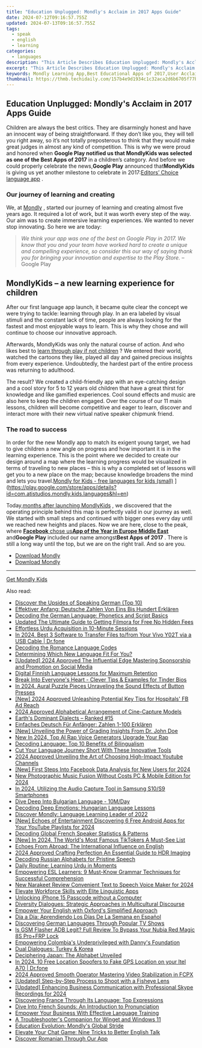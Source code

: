 ```yaml
---
title: "Education Unplugged: Mondly's Acclaim in 2017 Apps Guide"
date: 2024-07-12T09:16:57.755Z
updated: 2024-07-13T09:16:57.755Z
tags:
  - speak
  - english
  - learning
categories:
  - languages
description: "This Article Describes Education Unplugged: Mondly's Acclaim in 2017 Apps Guide"
excerpt: "This Article Describes Education Unplugged: Mondly's Acclaim in 2017 Apps Guide"
keywords: Mondly Learning App,Best Educational Apps of 2017,User Acclaimed Education Technology,2017 Educational App Guide,EdTech Recognition,Unplugged Learning Apps,Acclaimed Language Education Apps
thumbnail: https://thmb.techidaily.com/157b4e9d1934c1c32aca2d6b6705f77b73d99232e75edfde8c6b1f3606739a33.jpg
---
```


## Education Unplugged: Mondly's Acclaim in 2017 Apps Guide

 Children are always the best critics. They are disarmingly honest and have an innocent way of being straightforward. If they don’t like you, they will tell you right away, so it’s not totally preposterous to think that they would make great judges in almost any kind of competition. This is why we were proud and honored when **Google Play notified us that MondlyKids was selected as one of the Best Apps of 2017** in a children’s category. And before we could properly celebrate the news,**Google Play** announced that**MondlyKids** is giving us yet another milestone to celebrate in 2017:[Editors’ Choice language app](https://shop.mondly.com/affiliate.php?ACCOUNT=ATISTUDI&AFFILIATE=108875&PATH=https://www.mondly.com?AFFILIATE=108875) .

### Our journey of learning and creating

 We, at [Mondly](https://adjt.mondly.com/5ixfg4k?campaign=blog-post-id-942&fallback=https%3A%2F%2Fapp.mondly.com%3Futm%5Fmedium%3Dblog%5Fblog-post-id-942%26utm%5Fsource%3Dblog-post-id-942&redirect%5Fmacos=https%3A%2F%2Fapp.mondly.com%3Futm%5Fmedium%3Dblog%5Fblog-post-id-942%26utm%5Fsource%3Dblog-post-id-942&redirect%5Fandroid=https%3A%2F%2Fplay.google.com%2Fstore%2Fapps%2Fdetails%3Fid%3Dcom.atistudios.mondly.languages%3Futm%5Fmedium%3Dblog%5Fblog-post-id-942%26utm%5Fsource%3Dblog-post-id-942&redirect%5Fios=https%3A%2F%2Fapps.apple.com%2Fapp%2Fapple-store%2Fid987873536%3Fpt%3D78954800%26ct%3Dblog-post-id-942%26mt%3D8) , started our journey of learning and creating almost five years ago. It required a lot of work, but it was worth every step of the way. Our aim was to create immersive learning experiences. We wanted to never stop innovating. So here we are today:

> _We think your app was one of the best on Google Play in 2017\. We know that you and your team have worked hard to create a unique and compelling experience, so consider this our way of saying thank you for bringing your innovation and expertise to the Play Store._  – Google Play

## MondlyKids – a new learning experience for children

 After our first language app launch, it became quite clear the concept we were trying to tackle: learning through play. In an era labeled by visual stimuli and the constant lack of time, people are always looking for the fastest and most enjoyable ways to learn. This is why they chose and will continue to choose our innovative approach.

 Afterwards, MondlyKids was only the natural course of action. And who likes best to [learn through play if not children](https://shop.mondly.com/affiliate.php?ACCOUNT=ATISTUDI&AFFILIATE=108875&PATH=https://www.mondly.com?AFFILIATE=108875) ? We entered their world, watched the cartoons they like, played all day and gained precious insights from every experience. Undoubtedly, the hardest part of the entire process was returning to adulthood.

 The result? We created a child-friendly app with an eye-catching design and a cool story for 5 to 12 years old children that have a great thirst for knowledge and like gamified experiences. Cool sound effects and music are also here to keep the children engaged. Over the course of our 11 main lessons, children will become competitive and eager to learn, discover and interact more with their new virtual native speaker chipmunk friend.

### The road to success

 In order for the new Mondly app to match its exigent young target, we had to give children a new angle on progress and how important it is in the learning experience. This is the point where we decided to create our design around a map where the learning progress would be visualized in terms of traveling to new places – this is why a completed set of lessons will get you to a new place on the map; because knowledge broadens the mind and lets you travel.[Mondly for Kids - free languages for kids (small)](https://edge.mondly.com/blog/wp-content/uploads/2017/12/Mondly-for-Kids-free-languages-for-kids-small-1024x921.png "Google Play Selects Mondly’s Kids App As One Of The Best Apps Of 2017 2") ](https://play.google.com/store/apps/details?id=com.atistudios.mondly.kids.languages&hl=en)

 Today,[months after launching MondlyKids](https://shop.mondly.com/affiliate.php?ACCOUNT=ATISTUDI&AFFILIATE=108875&PATH=https://www.mondly.com?AFFILIATE=108875) , we discovered that the operating principle behind this map is perfectly valid in our journey as well. We started with small steps and continued with bigger ones every day until we reached new heights and places. Now we are here, close to the peak, where [**Facebook** chose us**App of the Year in Europe Middle East**](https://shop.mondly.com/affiliate.php?ACCOUNT=ATISTUDI&AFFILIATE=108875&PATH=https://www.mondly.com?AFFILIATE=108875) and**Google Play** included our name amongst**Best Apps of 2017** . There is still a long way until the top, but we are on the right trail. And so are you.

* [Download Mondly](https://www.facebook.com/sharer/sharer.php?u=https%3A%2F%2Fwww.mondly.com%2Fblog%2Fgoogle-play-selects-mondlys-kids-app-one-best-apps-2017%2F&t=Google+Play+selects+Mondly%E2%80%99s+Kids+App+as+one+of+the+Best+Apps+of+2017 "Share on Facebook")
* [Download Mondly](https://shop.mondly.com/affiliate.php?ACCOUNT=ATISTUDI&AFFILIATE=108875&PATH=https://www.mondly.com?AFFILIATE=108875)

---

[Get Mondly Kids](https://play.google.com/store/apps/details?id=com.atistudios.mondly.kids.languages&hl=en "Get Mondly Kids")

<ins class="adsbygoogle"
     style="display:block"
     data-ad-format="autorelaxed"
     data-ad-client="ca-pub-7571918770474297"
     data-ad-slot="1223367746"></ins>



<ins class="adsbygoogle"
     style="display:block"
     data-ad-client="ca-pub-7571918770474297"
     data-ad-slot="8358498916"
     data-ad-format="auto"
     data-full-width-responsive="true"></ins>

<span class="atpl-alsoreadstyle">Also read:</span>
<div><ul>
<li><a href="https://mondly-stories.techidaily.com/discover-the-upsides-of-speaking-german-top-10/"><u>Discover the Upsides of Speaking German (Top 10)</u></a></li>
<li><a href="https://mondly-stories.techidaily.com/effektiver-anfang-deutsche-zahlen-von-eins-bis-hundert-erklaren/"><u>Effektiver Anfang: Deutsche Zahlen Von Eins Bis Hundert Erklären</u></a></li>
<li><a href="https://mondly-stories.techidaily.com/decoding-the-german-language-phonetics-and-script-basics/"><u>Decoding the German Language: Phonetics and Script Basics</u></a></li>
<li><a href="https://video-creation-software.techidaily.com/updated-the-ultimate-guide-to-getting-filmora-for-free-no-hidden-fees/"><u>Updated The Ultimate Guide to Getting Filmora for Free No Hidden Fees</u></a></li>
<li><a href="https://mondly-stories.techidaily.com/effortless-urdu-acquisition-in-10-minute-sessions/"><u>Effortless Urdu Acquisition in 10-Minute Sessions</u></a></li>
<li><a href="https://android-transfer.techidaily.com/in-2024-best-3-software-to-transfer-files-tofrom-your-vivo-y02t-via-a-usb-cable-drfone-by-drfone-transfer-from-android-transfer-from-android/"><u>In 2024, Best 3 Software to Transfer Files to/from Your Vivo Y02T via a USB Cable | Dr.fone</u></a></li>
<li><a href="https://mondly-stories.techidaily.com/decoding-the-romance-language-codes/"><u>Decoding the Romance Language Codes</u></a></li>
<li><a href="https://mondly-stories.techidaily.com/determining-which-new-language-fit-for-you/"><u>Determining Which New Language Fit For You?</u></a></li>
<li><a href="https://instagram-videos.techidaily.com/updated-2024-approved-the-influential-edge-mastering-sponsorship-and-promotion-on-social-media/"><u>[Updated] 2024 Approved  The Influential Edge  Mastering Sponsorship and Promotion on Social Media</u></a></li>
<li><a href="https://mondly-stories.techidaily.com/digital-finnish-language-lessons-for-maximum-retention/"><u>Digital Finnish Language Lessons for Maximum Retention</u></a></li>
<li><a href="https://extra-hints.techidaily.com/break-into-everyones-heart-clever-tips-and-examples-for-tinder-bios/"><u>Break Into Everyone's Heart - Clever Tips & Examples for Tinder Bios</u></a></li>
<li><a href="https://sound-tweaking.techidaily.com/in-2024-aural-puzzle-pieces-unraveling-the-sound-effects-of-button-presses/"><u>In 2024, Aural Puzzle Pieces Unraveling the Sound Effects of Button Presses</u></a></li>
<li><a href="https://article-posts.techidaily.com/new-2024-approved-unleashing-potential-key-tips-for-hospitals-fb-ad-reach/"><u>[New] 2024 Approved  Unleashing Potential  Key Tips for Hospitals' FB Ad Reach</u></a></li>
<li><a href="https://extra-hints.techidaily.com/2024-approved-alphabetical-arrangement-of-cine-capture-models/"><u>2024 Approved  Alphabetical Arrangement of Cine-Capture Models</u></a></li>
<li><a href="https://mondly-stories.techidaily.com/earths-dominant-dialects-ranked-15/"><u>Earth's Dominant Dialects – Ranked #15</u></a></li>
<li><a href="https://mondly-stories.techidaily.com/einfaches-deutsch-fur-anfanger-zahlen-1-100-erklaren/"><u>Einfaches Deutsch Für Anfänger: Zahlen 1-100 Erklären</u></a></li>
<li><a href="https://some-guidance.techidaily.com/new-unveiling-the-power-of-grading-insights-from-dr-john-doe/"><u>[New] Unveiling the Power of Grading  Insights From Dr. John Doe</u></a></li>
<li><a href="https://ai-voice.techidaily.com/new-in-2024-top-ai-rap-voice-generators-upgrade-your-rap/"><u>New In 2024, Top AI Rap Voice Generators Upgrade Your Rap</u></a></li>
<li><a href="https://mondly-stories.techidaily.com/decoding-language-top-10-benefits-of-bilingualism/"><u>Decoding Language: Top 10 Benefits of Bilingualism</u></a></li>
<li><a href="https://mondly-stories.techidaily.com/cut-your-language-journey-short-with-these-innovative-tools/"><u>Cut Your Language Journey Short With These Innovative Tools</u></a></li>
<li><a href="https://youtube-stream.techidaily.com/2024-approved-unveiling-the-art-of-choosing-high-impact-youtube-channels/"><u>2024 Approved  Unveiling the Art of Choosing High-Impact Youtube Channels</u></a></li>
<li><a href="https://facebook-video-content.techidaily.com/new-first-steps-into-facebook-data-analysis-for-new-users-for-2024/"><u>[New] First Steps Into Facebook Data Analysis for New Users for 2024</u></a></li>
<li><a href="https://audio-editing.techidaily.com/new-photographic-music-fusion-without-costs-pc-and-mobile-edition-for-2024/"><u>New Photographic Music Fusion Without Costs PC & Mobile Edition for 2024</u></a></li>
<li><a href="https://audio-shaping.techidaily.com/in-2024-utilizing-the-audio-capture-tool-in-samsung-s10s9-smartphones/"><u>In 2024, Utilizing the Audio Capture Tool in Samsung S10/S9 Smartphones</u></a></li>
<li><a href="https://mondly-stories.techidaily.com/dive-deep-into-bulgarian-language-10mday/"><u>Dive Deep Into Bulgarian Language - 10M/Day</u></a></li>
<li><a href="https://mondly-stories.techidaily.com/decoding-deep-emotions-hungarian-language-lessons/"><u>Decoding Deep Emotions: Hungarian Language Lessons</u></a></li>
<li><a href="https://mondly-stories.techidaily.com/discover-mondly-language-learning-leader-of-2022/"><u>Discover Mondly: Language Learning Leader of 2022</u></a></li>
<li><a href="https://facebook-video-share.techidaily.com/new-echoes-of-entertainment-discovering-6-free-android-apps-for-your-youtube-playlists-for-2024/"><u>[New] Echoes of Entertainment  Discovering 6 Free Android Apps for Your YouTube Playlists for 2024</u></a></li>
<li><a href="https://mondly-stories.techidaily.com/decoding-global-french-speaker-statistics-and-patterns/"><u>Decoding Global French Speaker Statistics & Patterns</u></a></li>
<li><a href="https://tiktok-clips.techidaily.com/new-in-2024-the-worlds-most-famous-tiktokers-a-must-see-list/"><u>[New] In 2024, The World's Most Famous TikTokers  A Must-See List</u></a></li>
<li><a href="https://mondly-stories.techidaily.com/echoes-from-abroad-the-international-influence-on-english/"><u>Echoes From Abroad: The International Influence on English</u></a></li>
<li><a href="https://article-helps.techidaily.com/2024-approved-crafting-perfection-an-essential-guide-to-hdr-imaging/"><u>2024 Approved  Crafting Perfection  An Essential Guide to HDR Imaging</u></a></li>
<li><a href="https://mondly-stories.techidaily.com/decoding-russian-alphabets-for-pristine-speech/"><u>Decoding Russian Alphabets for Pristine Speech</u></a></li>
<li><a href="https://mondly-stories.techidaily.com/daily-routine-learning-urdu-in-moments/"><u>Daily Routine: Learning Urdu in Moments</u></a></li>
<li><a href="https://mondly-stories.techidaily.com/empowering-esl-learners-9-must-know-grammar-techniques-for-successful-comprehension/"><u>Empowering ESL Learners: 9 Must-Know Grammar Techniques for Successful Comprehension</u></a></li>
<li><a href="https://ai-topics.techidaily.com/new-narakeet-review-convenient-text-to-speech-voice-maker-for-2024/"><u>New Narakeet Review Convenient Text to Speech Voice Maker for 2024</u></a></li>
<li><a href="https://mondly-stories.techidaily.com/elevate-workforce-skills-with-elite-linguistic-apps/"><u>Elevate Workforce Skills with Elite Linguistic Apps</u></a></li>
<li><a href="https://ios-unlock.techidaily.com/unlocking-iphone-15-passcode-without-a-computer-by-drfone-ios/"><u>Unlocking iPhone 15 Passcode without a Computer</u></a></li>
<li><a href="https://mondly-stories.techidaily.com/diversity-dialogues-strategic-approaches-in-multicultural-discourse/"><u>Diversity Dialogues: Strategic Approaches in Multicultural Discourse</u></a></li>
<li><a href="https://mondly-stories.techidaily.com/empower-your-english-with-oxfords-simplified-approach/"><u>Empower Your English with Oxford's Simplified Approach</u></a></li>
<li><a href="https://mondly-stories.techidaily.com/dia-a-dia-aprendiendo-los-dias-de-la-semana-en-espanol/"><u>Día a Día: Aprendiendo Los Días De La Semana en Español</u></a></li>
<li><a href="https://mondly-stories.techidaily.com/discovering-german-languages-through-popular-tv-shows/"><u>Discovering German Languages Through Popular TV Shows</u></a></li>
<li><a href="https://bypass-frp.techidaily.com/is-gsm-flasher-adb-legit-full-review-to-bypass-your-nubia-red-magic-8s-proplusfrp-lock-by-drfone-android/"><u>Is GSM Flasher ADB Legit? Full Review To Bypass Your Nubia Red Magic 8S Pro+FRP Lock</u></a></li>
<li><a href="https://mondly-stories.techidaily.com/empowering-colombias-underprivileged-with-dannys-foundation/"><u>Empowering Colombia's Underprivileged with Danny's Foundation</u></a></li>
<li><a href="https://mondly-stories.techidaily.com/dual-dialogues-turkey-and-korea/"><u>Dual Dialogues: Turkey & Korea</u></a></li>
<li><a href="https://mondly-stories.techidaily.com/deciphering-japan-the-alphabet-unveiled/"><u>Deciphering Japan: The Alphabet Unveiled</u></a></li>
<li><a href="https://android-location.techidaily.com/in-2024-10-free-location-spoofers-to-fake-gps-location-on-your-itel-a70-drfone-by-drfone-virtual/"><u>In 2024, 10 Free Location Spoofers to Fake GPS Location on your Itel A70 | Dr.fone</u></a></li>
<li><a href="https://ai-vdieo-software.techidaily.com/2024-approved-smooth-operator-mastering-video-stabilization-in-fcpx/"><u>2024 Approved Smooth Operator Mastering Video Stabilization in FCPX</u></a></li>
<li><a href="https://extra-approaches.techidaily.com/updated-step-by-step-process-to-shoot-with-a-fisheye-lens/"><u>[Updated] Step-by-Step Process to Shoot with a Fisheye Lens</u></a></li>
<li><a href="https://on-screen-recording.techidaily.com/updated-enhancing-business-communication-with-professional-skype-recordings-for-2024/"><u>[Updated] Enhancing Business Communication with Professional Skype Recordings for 2024</u></a></li>
<li><a href="https://mondly-stories.techidaily.com/discovering-france-through-its-language-top-expressions/"><u>Discovering France Through Its Language: Top Expressions</u></a></li>
<li><a href="https://mondly-stories.techidaily.com/dive-into-french-sounds-an-introduction-to-pronunciation/"><u>Dive Into French Sounds: An Introduction to Pronunciation</u></a></li>
<li><a href="https://mondly-stories.techidaily.com/empower-your-business-with-effective-language-training/"><u>Empower Your Business With Effective Language Training</u></a></li>
<li><a href="https://win11-tips.techidaily.com/a-troubleshooters-companion-for-winget-and-windows-11/"><u>A Troubleshooter's Companion for Winget and Windows 11</u></a></li>
<li><a href="https://mondly-stories.techidaily.com/education-evolution-mondlys-global-stride/"><u>Education Evolution: Mondly's Global Stride</u></a></li>
<li><a href="https://mondly-stories.techidaily.com/elevate-your-chat-game-nine-tricks-to-better-english-talk/"><u>Elevate Your Chat Game: Nine Tricks to Better English Talk</u></a></li>
<li><a href="https://mondly-stories.techidaily.com/discover-romanian-through-our-app/"><u>Discover Romanian Through Our App</u></a></li>
</ul></div>
